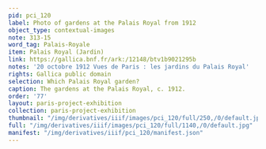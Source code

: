```yaml
---
pid: pci_120
label: Photo of gardens at the Palais Royal from 1912
object_type: contextual-images
note: 313-15
word_tag: Palais-Royale
item: Palais Royal (Jardin)
link: https://gallica.bnf.fr/ark:/12148/btv1b9021295b
notes: '20 octobre 1912 Vues de Paris : les jardins du Palais Royal'
rights: Gallica public domain
selection: Which Palais Royal garden?
caption: The gardens at the Palais Royal, c. 1912.
order: '77'
layout: paris-project-exhibition
collection: paris-project-exhibition
thumbnail: "/img/derivatives/iiif/images/pci_120/full/250,/0/default.jpg"
full: "/img/derivatives/iiif/images/pci_120/full/1140,/0/default.jpg"
manifest: "/img/derivatives/iiif/pci_120/manifest.json"
---
```

